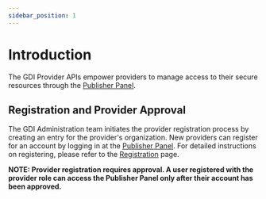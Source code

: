 ```yaml
---
sidebar_position: 1
---
```


# Introduction

The GDI Provider APIs empower providers to manage access to their secure resources through the [Publisher Panel](https://catalogue.gdi.org.in/provider).

## Registration and Provider Approval

The GDI Administration team initiates the provider registration process by creating an entry for the provider's organization. New providers can register for an account by logging in at the [Publisher Panel](https://catalogue.gdi.org.in/provider). For detailed instructions on registering, please refer to the [Registration](../registration.md) page.

**NOTE: Provider registration requires approval. A user registered with the provider role can access the Publisher Panel only after their account has been approved.**